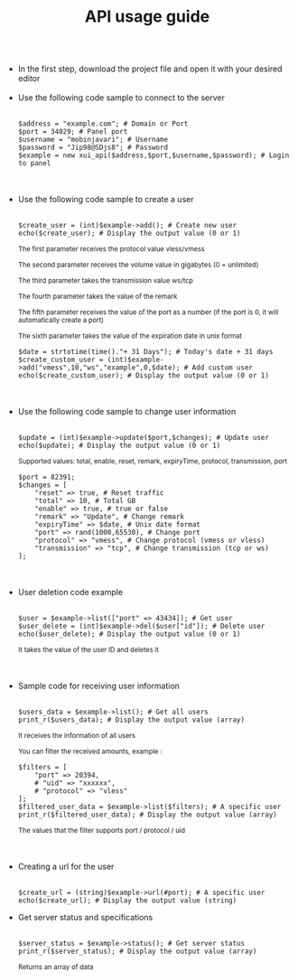 <div align="center">
    <h1>API usage guide</h1>
</div><br><br>

<div align="left">
    <ul>
        <li>In the first step, download the project file and open it with your desired editor</li><br>
        <li>Use the following code sample to connect to the server</li><br>
        <pre><code>$address = "example.com"; # Domain or Port
$port = 34029; # Panel port
$username = "mobinjavari"; # Username
$password = "Jip98@SDjs8"; # Password
$example = new xui_api($address,$port,$username,$password); # Login to panel</code></pre><br><br>
        <li>Use the following code sample to create a user</li><br>
        <pre><code>$create_user = (int)$example->add(); # Create new user 
echo($create_user); # Display the output value (0 or 1)</code></pre>
        <p><sub>The first parameter receives the protocol value vless/vmess</sub></p>
        <p><sub>The second parameter receives the volume value in gigabytes (0 = unlimited)</sub></p>
        <p><sub>The third parameter takes the transmission value ws/tcp</sub></p>
        <p><sub>The fourth parameter takes the value of the remark</sub></p>
        <p><sub>The fifth parameter receives the value of the port as a number (if the port is 0, it will automatically create a port)</sub></p>
        <p><sub>The sixth parameter takes the value of the expiration date in unix format</sub></p>
        <pre><code>$date = strtotime(time()."+ 31 Days"); # Today's date + 31 days
$create_custom_user = (int)$example->add("vmess",10,"ws","example",0,$date); # Add custom user 
echo($create_custom_user); # Display the output value (0 or 1)</code></pre><br><br>
        <li>Use the following code sample to change user information </li><br>
        <pre><code>$update = (int)$example->update($port,$changes); # Update user
echo($update); # Display the output value (0 or 1)</code></pre>
        <p><sub>Supported values: total, enable, reset, remark, expiryTime, protocol, transmission, port</sub></p>
        <pre><code>$port = 82391;
$changes = [
    "reset" => true, # Reset traffic
    "total" => 10, # Total GB
    "enable" => true, # true or false
    "remark" => "Update", # Change remark
    "expiryTime" => $date, # Unix date format
    "port" => rand(1000,65530), # Change port
    "protocol" => "vmess", # Change protocol (vmess or vless)
    "transmission" => "tcp", # Change transmission (tcp or ws)
];</code></pre><br><br>
        <li>User deletion code example</li><br>
        <pre><code>$user = $example->list(["port" => 43434]); # Get user
$user_delete = (int)$example->del($user["id"]); # Delete user
echo($user_delete); # Display the output value (0 or 1)</code></pre>
        <p><sub>It takes the value of the user ID and deletes it</sub></p><br><br>
        <li>Sample code for receiving user information</li><br>
        <pre><code>$users_data = $example->list(); # Get all users
print_r($users_data); # Display the output value (array)</code></pre>
        <p><sub>It receives the information of all users</sub></p>
        <p><sub>You can filter the received amounts, example :</sub></p>
        <pre><code>$filters = [
    "port" => 20394,
    # "uid" => "xxxxxx",
    # "protocol" => "vless"
]; 
$filtered_user_data = $example->list($filters); # A specific user
print_r($filtered_user_data); # Display the output value (array)</code></pre>
        <p><sub>The values that the filter supports port / protocol / uid</sub></p><br><br>
        <li>Creating a url for the user</li><br>      
        <pre><code>$create_url = (string)$example->url(#port); # A specific user
echo($create_url); # Display the output value (string)</code></pre>
        <li>Get server status and specifications</li><br>
        <pre><code>$server_status = $example->status(); # Get server status
print_r($server_status); # Display the output value (array)</code></pre>
        <p><sub>Returns an array of data</sub></p>
    </ul>
</div>